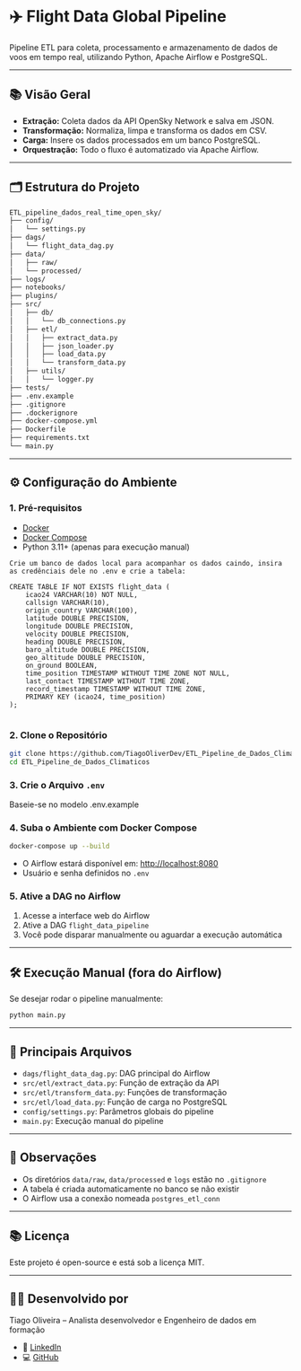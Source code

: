 # ✈️ Flight Data Global Pipeline

Pipeline ETL para coleta, processamento e armazenamento de dados de voos em tempo real, utilizando Python, Apache Airflow e PostgreSQL.

---

## 📚 Visão Geral

- **Extração:** Coleta dados da API OpenSky Network e salva em JSON.
- **Transformação:** Normaliza, limpa e transforma os dados em CSV.
- **Carga:** Insere os dados processados em um banco PostgreSQL.
- **Orquestração:** Todo o fluxo é automatizado via Apache Airflow.

---

## 🗂️ Estrutura do Projeto

```bash
ETL_pipeline_dados_real_time_open_sky/
├── config/
│   └── settings.py
├── dags/
│   └── flight_data_dag.py
├── data/
│   ├── raw/
│   └── processed/
├── logs/
├── notebooks/
├── plugins/
├── src/
│   ├── db/
│   │   └── db_connections.py
│   ├── etl/
│   │   ├── extract_data.py
│   │   ├── json_loader.py
│   │   ├── load_data.py
│   │   └── transform_data.py
│   ├── utils/
│   │   └── logger.py
├── tests/
├── .env.example
├── .gitignore
├── .dockerignore
├── docker-compose.yml
├── Dockerfile
├── requirements.txt
└── main.py

```

---

## ⚙️ Configuração do Ambiente

### 1. **Pré-requisitos**

- [Docker](https://www.docker.com/)
- [Docker Compose](https://docs.docker.com/compose/)
- Python 3.11+ (apenas para execução manual)

```
Crie um banco de dados local para acompanhar os dados caindo, insira as credênciais dele no .env e crie a tabela:

CREATE TABLE IF NOT EXISTS flight_data (
    icao24 VARCHAR(10) NOT NULL,
    callsign VARCHAR(10),
    origin_country VARCHAR(100),
    latitude DOUBLE PRECISION,
    longitude DOUBLE PRECISION,
    velocity DOUBLE PRECISION,
    heading DOUBLE PRECISION,
    baro_altitude DOUBLE PRECISION,
    geo_altitude DOUBLE PRECISION,
    on_ground BOOLEAN,
    time_position TIMESTAMP WITHOUT TIME ZONE NOT NULL,
    last_contact TIMESTAMP WITHOUT TIME ZONE,
    record_timestamp TIMESTAMP WITHOUT TIME ZONE,
    PRIMARY KEY (icao24, time_position)
);


```

### 2. **Clone o Repositório**

```bash
git clone https://github.com/TiagoOliverDev/ETL_Pipeline_de_Dados_Climaticos
cd ETL_Pipeline_de_Dados_Climaticos
```

### 3. **Crie o Arquivo `.env`**

Baseie-se no modelo .env.example

### 4. **Suba o Ambiente com Docker Compose**

```bash
docker-compose up --build
```

- O Airflow estará disponível em: [http://localhost:8080](http://localhost:8080/)
- Usuário e senha definidos no `.env`

### 5. **Ative a DAG no Airflow**

1. Acesse a interface web do Airflow
2. Ative a DAG `flight_data_pipeline`
3. Você pode disparar manualmente ou aguardar a execução automática

---

## 🛠️ Execução Manual (fora do Airflow)

Se desejar rodar o pipeline manualmente:

```bash
python main.py
```

---

## 🧩 Principais Arquivos

- `dags/flight_data_dag.py`: DAG principal do Airflow
- `src/etl/extract_data.py`: Função de extração da API
- `src/etl/transform_data.py`: Funções de transformação
- `src/etl/load_data.py`: Função de carga no PostgreSQL
- `config/settings.py`: Parâmetros globais do pipeline
- `main.py`: Execução manual do pipeline

---

## 📝 Observações

- Os diretórios `data/raw`, `data/processed` e `logs` estão no `.gitignore`
- A tabela é criada automaticamente no banco se não existir
- O Airflow usa a conexão nomeada `postgres_etl_conn`

---

## 📚 Licença

Este projeto é open-source e está sob a licença MIT.

---

## 👩‍💻 Desenvolvido por

Tiago Oliveira – Analista desenvolvedor e Engenheiro de dados em formação

- 💼 [LinkedIn](https://www.linkedin.com/in/tiago-oliveira-49a2a6205/)
- 💻 [GitHub](https://github.com/TiagoOliverDev)

